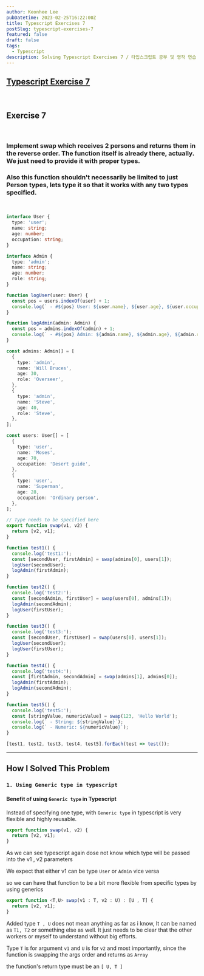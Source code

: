 ```yaml
---
author: Keonhee Lee
pubDatetime: 2023-02-25T16:22:00Z
title: Typescript Exercises 7
postSlug: typescript-exercises-7
featured: false
draft: false
tags:
  - Typescript
description: Solving Typescript Exercises 7 / 타입스크립트 공부 및 영작 연습
---
```


## [Typescript Exercise 7](https://typescript-exercises.github.io/#exercise=7&file=%2Findex.ts)

<br>

## Exercise 7

<br>

### Implement swap which receives 2 persons and returns them in the reverse order. The function itself is already there, actually. We just need to provide it with proper types.

### Also this function shouldn't necessarily be limited to just Person types, lets type it so that it works with any two types specified.

<br>

```ts
interface User {
  type: 'user';
  name: string;
  age: number;
  occupation: string;
}

interface Admin {
  type: 'admin';
  name: string;
  age: number;
  role: string;
}

function logUser(user: User) {
  const pos = users.indexOf(user) + 1;
  console.log(` - #${pos} User: ${user.name}, ${user.age}, ${user.occupation}`);
}

function logAdmin(admin: Admin) {
  const pos = admins.indexOf(admin) + 1;
  console.log(` - #${pos} Admin: ${admin.name}, ${admin.age}, ${admin.role}`);
}

const admins: Admin[] = [
  {
    type: 'admin',
    name: 'Will Bruces',
    age: 30,
    role: 'Overseer',
  },
  {
    type: 'admin',
    name: 'Steve',
    age: 40,
    role: 'Steve',
  },
];

const users: User[] = [
  {
    type: 'user',
    name: 'Moses',
    age: 70,
    occupation: 'Desert guide',
  },
  {
    type: 'user',
    name: 'Superman',
    age: 28,
    occupation: 'Ordinary person',
  },
];

// Type needs to be specified here
export function swap(v1, v2) {
  return [v2, v1];
}

function test1() {
  console.log('test1:');
  const [secondUser, firstAdmin] = swap(admins[0], users[1]);
  logUser(secondUser);
  logAdmin(firstAdmin);
}

function test2() {
  console.log('test2:');
  const [secondAdmin, firstUser] = swap(users[0], admins[1]);
  logAdmin(secondAdmin);
  logUser(firstUser);
}

function test3() {
  console.log('test3:');
  const [secondUser, firstUser] = swap(users[0], users[1]);
  logUser(secondUser);
  logUser(firstUser);
}

function test4() {
  console.log('test4:');
  const [firstAdmin, secondAdmin] = swap(admins[1], admins[0]);
  logAdmin(firstAdmin);
  logAdmin(secondAdmin);
}

function test5() {
  console.log('test5:');
  const [stringValue, numericValue] = swap(123, 'Hello World');
  console.log(` - String: ${stringValue}`);
  console.log(` - Numeric: ${numericValue}`);
}

[test1, test2, test3, test4, test5].forEach(test => test());
```

---

## How I Solved This Problem

### `1. Using Generic type in typescript`

#### Benefit of using `Generic type` in Typescript

Instead of specifying one type, with `Generic type` in typescript is very flexible and highly reusable.

```ts
export function swap(v1, v2) {
  return [v2, v1];
}
```

As we can see typescript again dose not know which type will be passed into the v1 , v2 parameters

We expect that either v1 can be type `User` or `Admin` vice versa

so we can have that function to be a bit more flexible from specific types by using generics

```ts
export function <T,U> swap(v1 : T, v2 : U) : [U , T] {
  return [v2, v1];
}
```

Added type `T , U` does not mean anything as far as i know, It can be named as `T1, T2` or something else as well.
It just needs to be clear that the other workers or myself to understand without big efforts.

Type `T` is for argument `v1` and `U` is for `v2` and most importantly, since the function is swapping the args order and returns as `Array`

the function's return type must be an `[ U, T ]`

